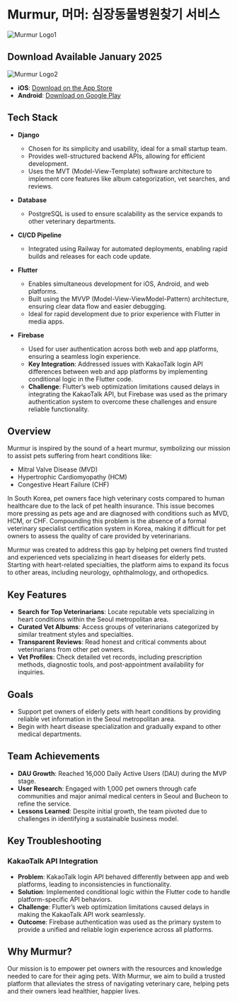 # Murmur, 머머: 심장동물병원찾기 서비스
<img src="https://github.com/user-attachments/assets/1d37e6c0-015d-4f23-b4e4-837a7b75791e" alt="Murmur Logo1" style="vertical-align: middle;"/>


## Download Available January 2025

<img src="https://github.com/user-attachments/assets/dbfce7e0-9b88-4080-b394-d9e35fffe061" alt="Murmur Logo2"/>

- **iOS**: [Download on the App Store](https://apps.apple.com/kr/app/머머/id6702028834?l=en-GB)
- **Android**: [Download on Google Play](https://play.google.com/store/apps/details?id=com.concrete.JaegaebalNew)

## Tech Stack

- **Django**
  - Chosen for its simplicity and usability, ideal for a small startup team.
  - Provides well-structured backend APIs, allowing for efficient development.
  - Uses the MVT (Model-View-Template) software architecture to implement core features like album categorization, vet searches, and reviews.

- **Database**
  - PostgreSQL is used to ensure scalability as the service expands to other veterinary departments.

- **CI/CD Pipeline**
  - Integrated using Railway for automated deployments, enabling rapid builds and releases for each code update.

- **Flutter**
  - Enables simultaneous development for iOS, Android, and web platforms.
  - Built using the MVVP (Model-View-ViewModel-Pattern) architecture, ensuring clear data flow and easier debugging.
  - Ideal for rapid development due to prior experience with Flutter in media apps.

- **Firebase**
  - Used for user authentication across both web and app platforms, ensuring a seamless login experience.
  - **Key Integration**: Addressed issues with KakaoTalk login API differences between web and app platforms by implementing conditional logic in the Flutter code.
  - **Challenge**: Flutter’s web optimization limitations caused delays in integrating the KakaoTalk API, but Firebase was used as the primary authentication system to overcome these challenges and ensure reliable functionality.

## Overview

Murmur is inspired by the sound of a heart murmur, symbolizing our mission to assist pets suffering from heart conditions like:

- Mitral Valve Disease (MVD)
- Hypertrophic Cardiomyopathy (HCM)
- Congestive Heart Failure (CHF)

In South Korea, pet owners face high veterinary costs compared to human healthcare due to the lack of pet health insurance. This issue becomes more pressing as pets age and are diagnosed with conditions such as MVD, HCM, or CHF. Compounding this problem is the absence of a formal veterinary specialist certification system in Korea, making it difficult for pet owners to assess the quality of care provided by veterinarians.

Murmur was created to address this gap by helping pet owners find trusted and experienced vets specializing in heart diseases for elderly pets. Starting with heart-related specialties, the platform aims to expand its focus to other areas, including neurology, ophthalmology, and orthopedics.

## Key Features

- **Search for Top Veterinarians**: Locate reputable vets specializing in heart conditions within the Seoul metropolitan area.
- **Curated Vet Albums**: Access groups of veterinarians categorized by similar treatment styles and specialties.
- **Transparent Reviews**: Read honest and critical comments about veterinarians from other pet owners.
- **Vet Profiles**: Check detailed vet records, including prescription methods, diagnostic tools, and post-appointment availability for inquiries.

## Goals

- Support pet owners of elderly pets with heart conditions by providing reliable vet information in the Seoul metropolitan area.
- Begin with heart disease specialization and gradually expand to other medical departments.

## Team Achievements

- **DAU Growth**: Reached 16,000 Daily Active Users (DAU) during the MVP stage.
- **User Research**: Engaged with 1,000 pet owners through cafe communities and major animal medical centers in Seoul and Bucheon to refine the service.
- **Lessons Learned**: Despite initial growth, the team pivoted due to challenges in identifying a sustainable business model.

## Key Troubleshooting

### KakaoTalk API Integration

- **Problem**: KakaoTalk login API behaved differently between app and web platforms, leading to inconsistencies in functionality.
- **Solution**: Implemented conditional logic within the Flutter code to handle platform-specific API behaviors.
- **Challenge**: Flutter’s web optimization limitations caused delays in making the KakaoTalk API work seamlessly.
- **Outcome**: Firebase authentication was used as the primary system to provide a unified and reliable login experience across all platforms.

## Why Murmur?

Our mission is to empower pet owners with the resources and knowledge needed to care for their aging pets. With Murmur, we aim to build a trusted platform that alleviates the stress of navigating veterinary care, helping pets and their owners lead healthier, happier lives.

